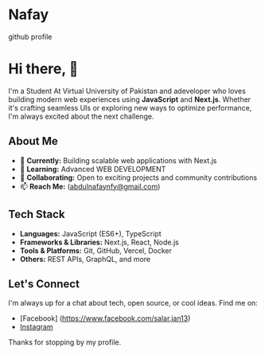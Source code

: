 # Nafay
github profile

# Hi there, 👋

I'm a Student At Virtual University of Pakistan and adeveloper who loves building modern web experiences using **JavaScript** and **Next.js**. Whether it's crafting seamless UIs or exploring new ways to optimize performance, I'm always excited about the next challenge.

## About Me

- 🔭 **Currently:** Building scalable web applications with Next.js
- 🌱 **Learning:** Advanced WEB DEVELOPMENT
- 👯 **Collaborating:** Open to exciting projects and community contributions
- 📫 **Reach Me:** (abdulnafaynfy@gmail.com)

## Tech Stack

- **Languages:** JavaScript (ES6+), TypeScript
- **Frameworks & Libraries:** Next.js, React, Node.js
- **Tools & Platforms:** Git, GitHub, Vercel, Docker
- **Others:** REST APIs, GraphQL, and more


## Let's Connect

I'm always up for a chat about tech, open source, or cool ideas. Find me on:
- [Facebook] (https://www.facebook.com/salar.jan13)
- [Instagram](https://www.instagram.com/sa_l4r/) 

Thanks for stopping by my profile.
